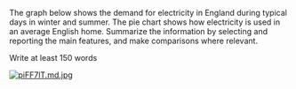 The graph below shows the demand for electricity in England during typical days in winter and summer. The pie chart shows how electricity is used in an average English home.
Summarize the information by selecting and reporting the main features, and make comparisons where relevant.

Write at least 150 words

[![piFF7lT.md.jpg](https://z1.ax1x.com/2023/10/20/piFF7lT.md.jpg)](https://imgse.com/i/piFF7lT)

